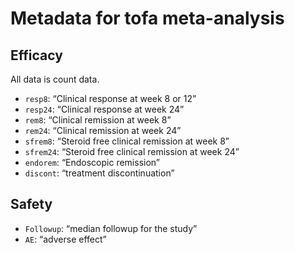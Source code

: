# Metadata for tofa meta-analysis

## Efficacy

All data is count data.

* ``resp8``: “Clinical response at week 8 or 12”
* ``resp24``: “Clinical response at week 24”
* ``rem8``: “Clinical remission at week 8”
* ``rem24``: “Clinical remission at week 24”
* ``sfrem8``: “Steroid free clinical remission at week 8”
* ``sfrem24``: “Steroid free clinical remission at week 24”
* ``endorem``: “Endoscopic remission”
* ``discont``: “treatment discontinuation”

## Safety

* ``Followup``: “median followup for the study”
* ``AE``: “adverse effect”
